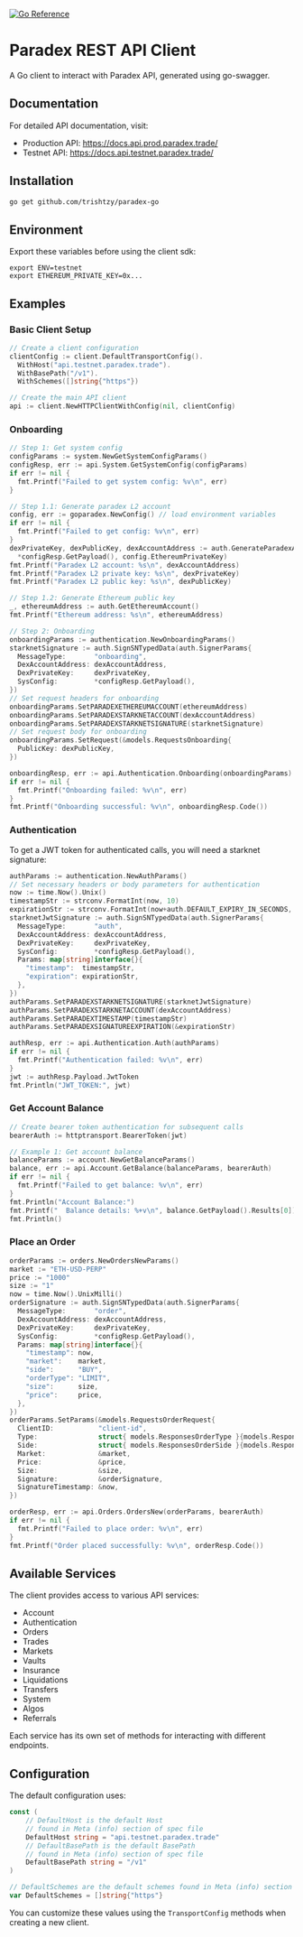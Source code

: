 [![Go Reference](https://pkg.go.dev/badge/github.com/trishtzy/go-paradex.svg)](https://pkg.go.dev/github.com/trishtzy/go-paradex)
# Paradex REST API Client

A Go client to interact with Paradex API, generated using go-swagger.

## Documentation

For detailed API documentation, visit:
- Production API: https://docs.api.prod.paradex.trade/
- Testnet API: https://docs.api.testnet.paradex.trade/


## Installation

```bash
go get github.com/trishtzy/paradex-go
```

## Environment
Export these variables before using the client sdk:

```
export ENV=testnet
export ETHEREUM_PRIVATE_KEY=0x...
```

## Examples


### Basic Client Setup

```go
// Create a client configuration
clientConfig := client.DefaultTransportConfig().
  WithHost("api.testnet.paradex.trade").
  WithBasePath("/v1").
  WithSchemes([]string{"https"})

// Create the main API client
api := client.NewHTTPClientWithConfig(nil, clientConfig)
```

### Onboarding

```go
// Step 1: Get system config
configParams := system.NewGetSystemConfigParams()
configResp, err := api.System.GetSystemConfig(configParams)
if err != nil {
  fmt.Printf("Failed to get system config: %v\n", err)
}

// Step 1.1: Generate paradex L2 account
config, err := goparadex.NewConfig() // load environment variables
if err != nil {
  fmt.Printf("Failed to get config: %v\n", err)
}
dexPrivateKey, dexPublicKey, dexAccountAddress := auth.GenerateParadexAccount(
  *configResp.GetPayload(), config.EthereumPrivateKey)
fmt.Printf("Paradex L2 account: %s\n", dexAccountAddress)
fmt.Printf("Paradex L2 private key: %s\n", dexPrivateKey)
fmt.Printf("Paradex L2 public key: %s\n", dexPublicKey)

// Step 1.2: Generate Ethereum public key
_, ethereumAddress := auth.GetEthereumAccount()
fmt.Printf("Ethereum address: %s\n", ethereumAddress)

// Step 2: Onboarding
onboardingParams := authentication.NewOnboardingParams()
starknetSignature := auth.SignSNTypedData(auth.SignerParams{
  MessageType:       "onboarding",
  DexAccountAddress: dexAccountAddress,
  DexPrivateKey:     dexPrivateKey,
  SysConfig:         *configResp.GetPayload(),
})
// Set request headers for onboarding
onboardingParams.SetPARADEXETHEREUMACCOUNT(ethereumAddress)
onboardingParams.SetPARADEXSTARKNETACCOUNT(dexAccountAddress)
onboardingParams.SetPARADEXSTARKNETSIGNATURE(starknetSignature)
// Set request body for onboarding
onboardingParams.SetRequest(&models.RequestsOnboarding{
  PublicKey: dexPublicKey,
})

onboardingResp, err := api.Authentication.Onboarding(onboardingParams)
if err != nil {
  fmt.Printf("Onboarding failed: %v\n", err)
}
fmt.Printf("Onboarding successful: %v\n", onboardingResp.Code())
```


### Authentication

To get a JWT token for authenticated calls, you will need a starknet signature:

```go
authParams := authentication.NewAuthParams()
// Set necessary headers or body parameters for authentication
now := time.Now().Unix()
timestampStr := strconv.FormatInt(now, 10)
expirationStr := strconv.FormatInt(now+auth.DEFAULT_EXPIRY_IN_SECONDS, 10)
starknetJwtSignature := auth.SignSNTypedData(auth.SignerParams{
  MessageType:       "auth",
  DexAccountAddress: dexAccountAddress,
  DexPrivateKey:     dexPrivateKey,
  SysConfig:         *configResp.GetPayload(),
  Params: map[string]interface{}{
    "timestamp":  timestampStr,
    "expiration": expirationStr,
  },
})
authParams.SetPARADEXSTARKNETSIGNATURE(starknetJwtSignature)
authParams.SetPARADEXSTARKNETACCOUNT(dexAccountAddress)
authParams.SetPARADEXTIMESTAMP(timestampStr)
authParams.SetPARADEXSIGNATUREEXPIRATION(&expirationStr)

authResp, err := api.Authentication.Auth(authParams)
if err != nil {
  fmt.Printf("Authentication failed: %v\n", err)
}
jwt := authResp.Payload.JwtToken
fmt.Println("JWT_TOKEN:", jwt)
```

### Get Account Balance

```go
// Create bearer token authentication for subsequent calls
bearerAuth := httptransport.BearerToken(jwt)

// Example 1: Get account balance
balanceParams := account.NewGetBalanceParams()
balance, err := api.Account.GetBalance(balanceParams, bearerAuth)
if err != nil {
  fmt.Printf("Failed to get balance: %v\n", err)
}
fmt.Println("Account Balance:")
fmt.Printf("  Balance details: %+v\n", balance.GetPayload().Results[0])
fmt.Println()
```

### Place an Order

```go
orderParams := orders.NewOrdersNewParams()
market := "ETH-USD-PERP"
price := "1000"
size := "1"
now = time.Now().UnixMilli()
orderSignature := auth.SignSNTypedData(auth.SignerParams{
  MessageType:       "order",
  DexAccountAddress: dexAccountAddress,
  DexPrivateKey:     dexPrivateKey,
  SysConfig:         *configResp.GetPayload(),
  Params: map[string]interface{}{
    "timestamp": now,
    "market":    market,
    "side":      "BUY",
    "orderType": "LIMIT",
    "size":      size,
    "price":     price,
  },
})
orderParams.SetParams(&models.RequestsOrderRequest{
  ClientID:           "client-id",
  Type:               struct{ models.ResponsesOrderType }{models.ResponsesOrderType("LIMIT")},
  Side:               struct{ models.ResponsesOrderSide }{models.ResponsesOrderSide("BUY")},
  Market:             &market,
  Price:              &price,
  Size:               &size,
  Signature:          &orderSignature,
  SignatureTimestamp: &now,
})

orderResp, err := api.Orders.OrdersNew(orderParams, bearerAuth)
if err != nil {
  fmt.Printf("Failed to place order: %v\n", err)
}
fmt.Printf("Order placed successfully: %v\n", orderResp.Code())
```

## Available Services

The client provides access to various API services:

- Account
- Authentication
- Orders
- Trades
- Markets
- Vaults
- Insurance
- Liquidations
- Transfers
- System
- Algos
- Referrals

Each service has its own set of methods for interacting with different endpoints.

## Configuration

The default configuration uses:


```30:40:client/paradex_r_e_s_t_api_client.go
const (
	// DefaultHost is the default Host
	// found in Meta (info) section of spec file
	DefaultHost string = "api.testnet.paradex.trade"
	// DefaultBasePath is the default BasePath
	// found in Meta (info) section of spec file
	DefaultBasePath string = "/v1"
)

// DefaultSchemes are the default schemes found in Meta (info) section of spec file
var DefaultSchemes = []string{"https"}
```


You can customize these values using the `TransportConfig` methods when creating a new client.
